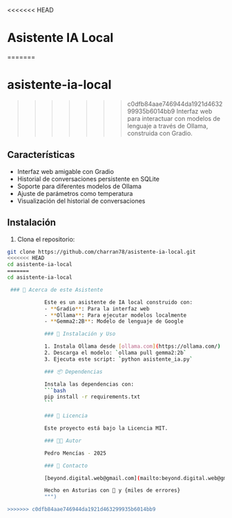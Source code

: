<<<<<<< HEAD
# Asistente IA Local

=======
# asistente-ia-local
>>>>>>> c0dfb84aae746944da1921d463299935b6014bb9
Interfaz web para interactuar con modelos de lenguaje a través de Ollama, construida con Gradio.

## Características

- Interfaz web amigable con Gradio
- Historial de conversaciones persistente en SQLite
- Soporte para diferentes modelos de Ollama
- Ajuste de parámetros como temperatura
- Visualización del historial de conversaciones

## Instalación

1. Clona el repositorio:
```bash
git clone https://github.com/charran78/asistente-ia-local.git
<<<<<<< HEAD
cd asistente-ia-local
=======
cd asistente-ia-local

 ### 🤖 Acerca de este Asistente

            Este es un asistente de IA local construido con:
            - **Gradio**: Para la interfaz web
            - **Ollama**: Para ejecutar modelos localmente
            - **Gemma2:2B**: Modelo de lenguaje de Google

            ### 🚀 Instalación y Uso

            1. Instala Ollama desde [ollama.com](https://ollama.com/)
            2. Descarga el modelo: `ollama pull gemma2:2b`
            3. Ejecuta este script: `python asistente_ia.py`

            ### 📦 Dependencias

            Instala las dependencias con:
            ```bash
            pip install -r requirements.txt
            ```

            ### 📝 Licencia

            Este proyecto está bajo la Licencia MIT.

            ### 👨‍💻 Autor

            Pedro Mencías - 2025

            ### 📧 Contacto

            [beyond.digital.web@gmail.com](mailto:beyond.digital.web@gmail.com)

            Hecho en Asturias con 💓 y {miles de errores}
            """)

>>>>>>> c0dfb84aae746944da1921d463299935b6014bb9
